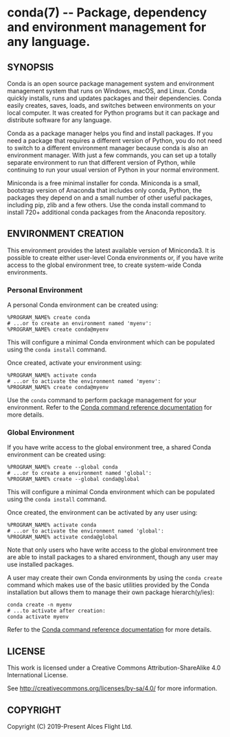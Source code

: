 # conda(7) -- Package, dependency and environment management for any language.

## SYNOPSIS

Conda is an open source package management system and environment
management system that runs on Windows, macOS, and Linux. Conda
quickly installs, runs and updates packages and their
dependencies. Conda easily creates, saves, loads, and switches between
environments on your local computer. It was created for Python
programs but it can package and distribute software for any language.

Conda as a package manager helps you find and install packages. If you
need a package that requires a different version of Python, you do not
need to switch to a different environment manager because conda is
also an environment manager. With just a few commands, you can set up
a totally separate environment to run that different version of
Python, while continuing to run your usual version of Python in your
normal environment.

Miniconda is a free minimal installer for conda. Miniconda is a small,
bootstrap version of Anaconda that includes only conda, Python, the
packages they depend on and a small number of other useful packages,
including pip, zlib and a few others. Use the conda install command to
install 720+ additional conda packages from the Anaconda repository.

## ENVIRONMENT CREATION

This environment provides the latest available version of
Miniconda3. It is possible to create either user-level Conda
environments or, if you have write access to the global environment
tree, to create system-wide Conda environments.

### Personal Environment

A personal Conda environment can be created using:

```
%PROGRAM_NAME% create conda
# ...or to create an environment named 'myenv':
%PROGRAM_NAME% create conda@myenv
```

This will configure a minimal Conda environment which can be populated
using the `conda install` command.

Once created, activate your environment using:

```
%PROGRAM_NAME% activate conda
# ...or to activate the environment named 'myenv':
%PROGRAM_NAME% create conda@myenv
```

Use the `conda` command to perform package management for your
environment. Refer to the [Conda command reference
documentation](https://docs.conda.io/projects/conda/en/latest/commands.html)
for more details.

### Global Environment

If you have write access to the global environment tree, a shared
Conda environment can be created using:

```
%PROGRAM_NAME% create --global conda
# ...or to create a environment named 'global':
%PROGRAM_NAME% create --global conda@global
```

This will configure a minimal Conda environment which can be populated
using the `conda install` command.

Once created, the environment can be activated by any user using:

```
%PROGRAM_NAME% activate conda
# ...or to activate the environment named 'global':
%PROGRAM_NAME% activate conda@global
```

Note that only users who have write access to the global environment
tree are able to install packages to a shared environment, though any
user may use installed packages.

A user may create their own Conda environments by using the `conda
create` command which makes use of the basic utilities provided by
the Conda installation but allows them to manage their own package
hierarch(y/ies):

```
conda create -n myenv
# ...to activate after creation:
conda activate myenv
```

Refer to the [Conda command reference
documentation](https://docs.conda.io/projects/conda/en/latest/commands.html)
for more details.

## LICENSE

This work is licensed under a Creative Commons Attribution-ShareAlike
4.0 International License.

See <http://creativecommons.org/licenses/by-sa/4.0/> for more
information.

## COPYRIGHT

Copyright (C) 2019-Present Alces Flight Ltd.
